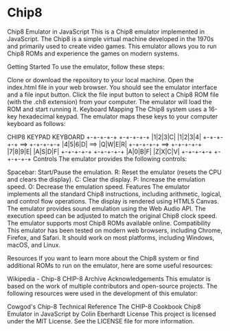 # Chip8
Chip8 Emulator in JavaScript
This is a Chip8 emulator implemented in JavaScript. The Chip8 is a simple virtual machine developed in the 1970s and primarily used to create video games. This emulator allows you to run Chip8 ROMs and experience the games on modern systems.

Getting Started
To use the emulator, follow these steps:

Clone or download the repository to your local machine.
Open the index.html file in your web browser.
You should see the emulator interface and a file input button.
Click the file input button to select a Chip8 ROM file (with the .ch8 extension) from your computer.
The emulator will load the ROM and start running it.
Keyboard Mapping
The Chip8 system uses a 16-key hexadecimal keypad. The emulator maps these keys to your computer keyboard as follows:


CHIP8 KEYPAD       KEYBOARD
+-+-+-+-+         +-+-+-+-+
|1|2|3|C|         |1|2|3|4|
+-+-+-+-+   ==>   +-+-+-+-+
|4|5|6|D|   ==>   |Q|W|E|R|
+-+-+-+-+   ==>   +-+-+-+-+
|7|8|9|E|         |A|S|D|F|
+-+-+-+-+         +-+-+-+-+
|A|0|B|F|         |Z|X|C|V|
+-+-+-+-+         +-+-+-+-+
Controls
The emulator provides the following controls:

Spacebar: Start/Pause the emulation.
R: Reset the emulator (resets the CPU and clears the display).
C: Clear the display.
P: Increase the emulation speed.
O: Decrease the emulation speed.
Features
The emulator implements all the standard Chip8 instructions, including arithmetic, logical, and control flow operations.
The display is rendered using HTML5 Canvas.
The emulator provides sound emulation using the Web Audio API.
The execution speed can be adjusted to match the original Chip8 clock speed.
The emulator supports most Chip8 ROMs available online.
Compatibility
This emulator has been tested on modern web browsers, including Chrome, Firefox, and Safari. It should work on most platforms, including Windows, macOS, and Linux.

Resources
If you want to learn more about the Chip8 system or find additional ROMs to run on the emulator, here are some useful resources:

Wikipedia - Chip-8
CHIP-8 Archive
Acknowledgements
This emulator is based on the work of multiple contributors and open-source projects. The following resources were used in the development of this emulator:

Cowgod's Chip-8 Technical Reference
The CHIP-8 Cookbook
Chip8 Emulator in JavaScript by Colin Eberhardt
License
This project is licensed under the MIT License. See the LICENSE file for more information.




